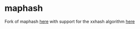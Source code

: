 # maphash
Fork of maphash [here](https://github.com/dolthub/maphash) with support for the xxhash algorithm [here](https://github.com/Cyan4973/xxHash)